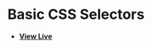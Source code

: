 # Basic CSS Selectors

- [**View Live**](https://tahmid-sarker.github.io/Modern-HTML-CSS-Notes/04-CSS-Basics/02-Basic-Selectors/)